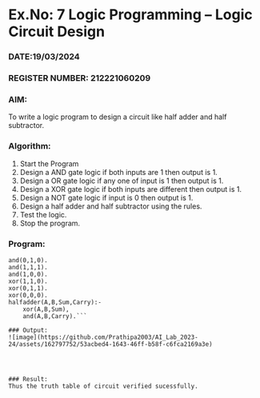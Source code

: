 # Ex.No: 7  Logic Programming –  Logic Circuit Design
### DATE:19/03/2024                                                                       
### REGISTER NUMBER: 212221060209
### AIM: 
To write a logic program to design a circuit like half adder and half subtractor.
###  Algorithm:
1. Start the Program
2. Design a AND gate logic if both inputs are 1 then output is 1.
3. Design a OR gate logic if any one of input is 1 then output is 1.
4. Design a XOR gate logic if both inputs are different then output is 1.
5. Design a NOT gate logic if input is 0 then output is 1.
6. Design a half adder and half subtractor using the rules.
7. Test the logic.
8. Stop the program.

### Program:

```and(0,0,0).
and(0,1,0).
and(1,1,1).
and(1,0,0).
xor(1,1,0).
xor(0,1,1).
xor(0,0,0).
halfadder(A,B,Sum,Carry):-
    xor(A,B,Sum),
    and(A,B,Carry).```

### Output:
![image](https://github.com/Prathipa2003/AI_Lab_2023-24/assets/162797752/53acbed4-1643-46ff-b58f-c6fca2169a3e)




### Result:
Thus the truth table of circuit verified sucessfully.
